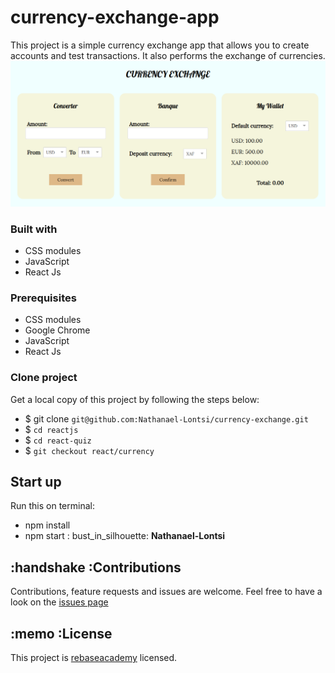 # currency-exchange-app
This project is a simple currency exchange app that allows you to create accounts and test transactions. It also performs the exchange of currencies.
![exchange](src/assets/exchange.png)
### Built with
- CSS modules
- JavaScript
- React Js
### Prerequisites
- CSS modules
- Google Chrome
- JavaScript
- React Js
### Clone project
Get a local copy of this project by following the steps below:
- $ git clone `git@github.com:Nathanael-Lontsi/currency-exchange.git`
- $ `cd reactjs`
- $ `cd react-quiz`
- $ `git checkout react/currency`
## Start up
Run this on terminal:
- npm install
- npm start
: bust_in_silhouette: **Nathanael-Lontsi**
## :handshake :Contributions
Contributions, feature requests and issues are welcome. Feel free to have a look on the [issues page](https://github.com/Nathanael-Lontsi/currency-exchange/issues)
## :memo :License
This project is [rebaseacademy](./LICENSE) licensed.
